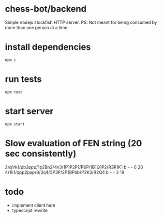 # chess-bot/backend

Simple nodejs stockfish HTTP server.
PS: Not meant for being consumed by more than one person at a time

# install dependencies

`npm i`

# run tests

`npm test`

# start server

`npm start`

# Slow evaluation of FEN string (20 sec consistently)

2rq1rk1/pb3ppp/1p2Bn2/4n3/1P1P2P1/P6P/1B1Q1P2/R3R1K1 b - - 0 20
4r1k1/ppp2ppp/8/3q4/3P3P/2P1BPbb/P3K3/R2Q4 b - - 3 19

# todo

- implement client here
- typescript rewrite
